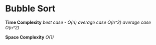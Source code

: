 # Bubble Sort
**Time Complexity**
*best case - O(n)*
*average case O(n^2)*
*average case O(n^2)*

**Space Complexity**
*O(1)*